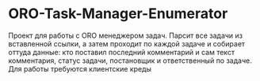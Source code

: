 # ORO-Task-Manager-Enumerator
Проект для работы с ORO менеджером задач. Парсит все задачи из вставленной ссылки, а затем проходит по каждой задаче и собирает оттуда данные: кто поставил последний комментарий и сам текст комментария, статус задачи, постановщик и ответственный по задаче. Для работы требуются клиентские креды
